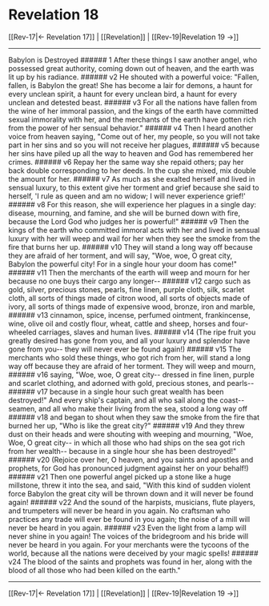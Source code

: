 # Revelation 18

[[Rev-17|← Revelation 17]] | [[Revelation]] | [[Rev-19|Revelation 19 →]]
***

Babylon is Destroyed ###### 1 After these things I saw another angel, who possessed great authority, coming down out of heaven, and the earth was lit up by his radiance. ###### v2 He shouted with a powerful voice: "Fallen, fallen, is Babylon the great! She has become a lair for demons, a haunt for every unclean spirit, a haunt for every unclean bird, a haunt for every unclean and detested beast. ###### v3 For all the nations have fallen from the wine of her immoral passion, and the kings of the earth have committed sexual immorality with her, and the merchants of the earth have gotten rich from the power of her sensual behavior." ###### v4 Then I heard another voice from heaven saying, "Come out of her, my people, so you will not take part in her sins and so you will not receive her plagues, ###### v5 because her sins have piled up all the way to heaven and God has remembered her crimes. ###### v6 Repay her the same way she repaid others; pay her back double corresponding to her deeds. In the cup she mixed, mix double the amount for her. ###### v7 As much as she exalted herself and lived in sensual luxury, to this extent give her torment and grief because she said to herself, 'I rule as queen and am no widow; I will never experience grief!' ###### v8 For this reason, she will experience her plagues in a single day: disease, mourning, and famine, and she will be burned down with fire, because the Lord God who judges her is powerful!" ###### v9 Then the kings of the earth who committed immoral acts with her and lived in sensual luxury with her will weep and wail for her when they see the smoke from the fire that burns her up. ###### v10 They will stand a long way off because they are afraid of her torment, and will say, "Woe, woe, O great city, Babylon the powerful city! For in a single hour your doom has come!" ###### v11 Then the merchants of the earth will weep and mourn for her because no one buys their cargo any longer-- ###### v12 cargo such as gold, silver, precious stones, pearls, fine linen, purple cloth, silk, scarlet cloth, all sorts of things made of citron wood, all sorts of objects made of ivory, all sorts of things made of expensive wood, bronze, iron and marble, ###### v13 cinnamon, spice, incense, perfumed ointment, frankincense, wine, olive oil and costly flour, wheat, cattle and sheep, horses and four-wheeled carriages, slaves and human lives. ###### v14 (The ripe fruit you greatly desired has gone from you, and all your luxury and splendor have gone from you-- they will never ever be found again!) ###### v15 The merchants who sold these things, who got rich from her, will stand a long way off because they are afraid of her torment. They will weep and mourn, ###### v16 saying, "Woe, woe, O great city-- dressed in fine linen, purple and scarlet clothing, and adorned with gold, precious stones, and pearls-- ###### v17 because in a single hour such great wealth has been destroyed!" And every ship's captain, and all who sail along the coast--seamen, and all who make their living from the sea, stood a long way off ###### v18 and began to shout when they saw the smoke from the fire that burned her up, "Who is like the great city?" ###### v19 And they threw dust on their heads and were shouting with weeping and mourning, "Woe, Woe, O great city-- in which all those who had ships on the sea got rich from her wealth-- because in a single hour she has been destroyed!" ###### v20 (Rejoice over her, O heaven, and you saints and apostles and prophets, for God has pronounced judgment against her on your behalf!) ###### v21 Then one powerful angel picked up a stone like a huge millstone, threw it into the sea, and said, "With this kind of sudden violent force Babylon the great city will be thrown down and it will never be found again! ###### v22 And the sound of the harpists, musicians, flute players, and trumpeters will never be heard in you again. No craftsman who practices any trade will ever be found in you again; the noise of a mill will never be heard in you again. ###### v23 Even the light from a lamp will never shine in you again! The voices of the bridegroom and his bride will never be heard in you again. For your merchants were the tycoons of the world, because all the nations were deceived by your magic spells! ###### v24 The blood of the saints and prophets was found in her, along with the blood of all those who had been killed on the earth."

***
[[Rev-17|← Revelation 17]] | [[Revelation]] | [[Rev-19|Revelation 19 →]]
